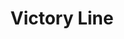 ---
title: Victory Line
title_zh: 勝利綫
route_sign: [V]
branch_line: false
stations:
  - station_code: [V1]
    name: Mugen
    name_zh: 無限
    transfer:
      - route_sign: [B,W,D,P]
    first_station: true
  - station_code: [V2]
    name: Bottomvalley
    name_zh: 山底谷
    transfer:
      - route_sign: [G]
  - station_code: [V3]
    name: Redhill Spring
    name_zh: 紅山泉
    transfer:
      - route_sign: [S]
  - station_code: [V4]
    name: Mirai City Airport
    name_zh: 美來城市空港
    transfer:
      - route_sign: [Ac]
  - station_code: [V5]
    name: Logsmead
    name_zh: 樂米町
  - station_code: [V6]
    name: Marine Park
    name_zh: 海洋公園
  - station_code: [V7]
    name: Broadbeach
    name_zh: 廣灘
  - station_code: [V8]
    name: Victory Bay
    name_zh: 勝利灣
    transfer:
      - route_sign: [B]
  - station_code: [V9]
    name: Moon Lake
    name_zh: 月湖
    last_station: true
custom_style: table{margin:0 auto}.station-code-bg-first{background-image:url(/img/bg/victoryline.png);background-repeat:no-repeat;background-size:7px 50%;background-position:51px bottom}.station-code-bg{background-image:url(/img/bg/victoryline.png);background-repeat:no-repeat;background-size:7px 101%;background-position:51px}.station-code-bg-last{background-image:url(/img/bg/victoryline.png);background-repeat:no-repeat;background-size:7px 50%;background-position:51px top}
weight: 5
---